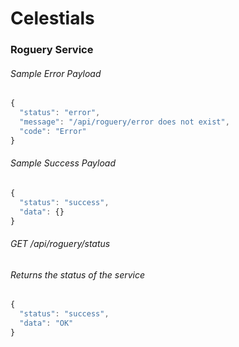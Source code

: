 # Celestials

### Roguery Service

###### Sample Error Payload
```javascript
{
  "status": "error",
  "message": "/api/roguery/error does not exist",
  "code": "Error"
}
```

###### Sample Success Payload
```javascript
{
  "status": "success",
  "data": {}
}
```

###### GET /api/roguery/status
###### Returns the status of the service
```javascript
{
  "status": "success",
  "data": "OK"
}
```
